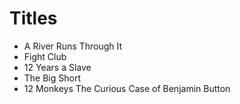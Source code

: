 # Titles

- A River Runs Through It
- Fight Club
- 12 Years a Slave
- The Big Short
- 12 Monkeys 
The Curious Case of Benjamin Button
